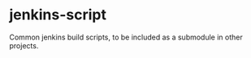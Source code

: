 jenkins-script
==============

Common jenkins build scripts, to be included as a submodule in other projects.